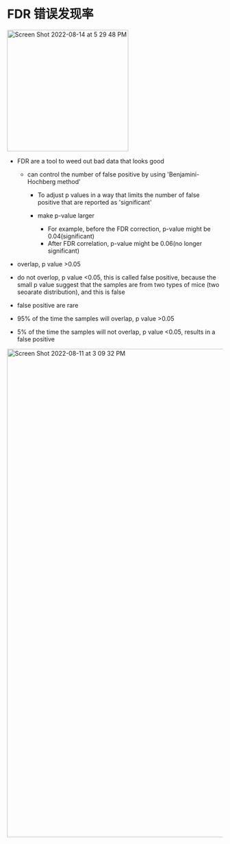 # FDR 错误发现率

<img width="283" alt="Screen Shot 2022-08-14 at 5 29 48 PM" src="https://user-images.githubusercontent.com/93849914/184555603-20341ece-bda7-47b5-963c-70f174136e4f.png">

- FDR are a tool to weed out bad data that looks good

    - can control the number of false positive by using 'Benjamini- Hochberg method'

         - To adjust p values in a way that limits the number of false positive that are reported as 'significant'
         - make p-value larger
             
             - For example, before the FDR correction, p-value might be 0.04(significant)
             - After FDR correlation, p-value might be 0.06(no longer significant)



- overlap, p value >0.05
- do not overlop, p value <0.05, this is called false positive, because the small p value suggest that the samples are from two types of mice (two seoarate distribution), and this is false
- false positive are rare

- 95% of the time the samples will overlap, p value >0.05
- 5% of the time the samples will not overlap, p value <0.05, results in a false positive

<img width="1138" alt="Screen Shot 2022-08-11 at 3 09 32 PM" src="https://user-images.githubusercontent.com/93849914/184220135-15fb0f78-3046-4d11-b1c2-8a833d9a1031.png">
